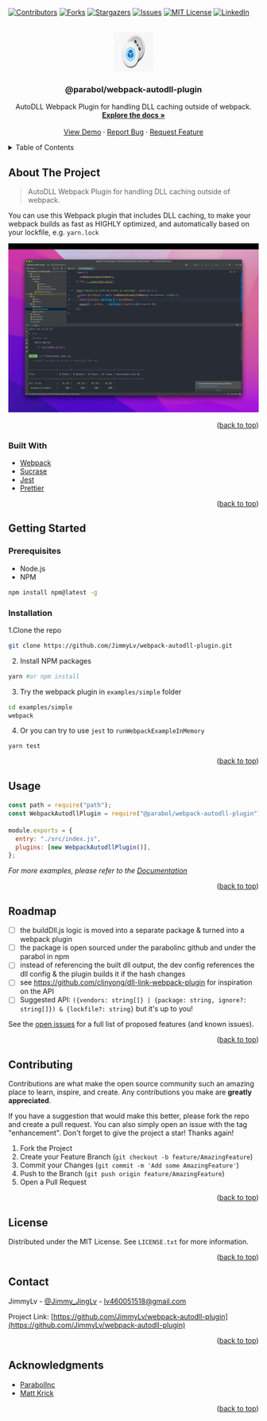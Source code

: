 <div id="top"></div>
<!--
*** Thanks for checking out the Best-README-Template. If you have a suggestion
*** that would make this better, please fork the repo and create a pull request
*** or simply open an issue with the tag "enhancement".
*** Don't forget to give the project a star!
*** Thanks again! Now go create something AMAZING! :D
-->

<!-- PROJECT SHIELDS -->
<!--
*** I'm using markdown "reference style" links for readability.
*** Reference links are enclosed in brackets [ ] instead of parentheses ( ).
*** See the bottom of this document for the declaration of the reference variables
*** for contributors-url, forks-url, etc. This is an optional, concise syntax you may use.
*** https://www.markdownguide.org/basic-syntax/#reference-style-links
-->

[![Contributors][contributors-shield]][contributors-url]
[![Forks][forks-shield]][forks-url]
[![Stargazers][stars-shield]][stars-url]
[![Issues][issues-shield]][issues-url]
[![MIT License][license-shield]][license-url]
[![LinkedIn][linkedin-shield]][linkedin-url]

<!-- PROJECT LOGO -->
<br />
<div align="center">
  <a href="https://github.com/JimmyLv/webpack-autodll-plugin">
    <img src="images/logo.png" alt="Logo" width="80" height="80">
  </a>

<h3 align="center">@parabol/webpack-autodll-plugin</h3>

  <p align="center">
    AutoDLL Webpack Plugin for handling DLL caching outside of webpack.
    <br />
    <a href="https://github.com/JimmyLv/webpack-autodll-plugin"><strong>Explore the docs »</strong></a>
    <br />
    <br />
    <a href="https://github.com/JimmyLv/webpack-autodll-plugin">View Demo</a>
    ·
    <a href="https://github.com/JimmyLv/webpack-autodll-plugin/issues">Report Bug</a>
    ·
    <a href="https://github.com/JimmyLv/webpack-autodll-plugin/issues">Request Feature</a>
  </p>
</div>

<!-- TABLE OF CONTENTS -->
<details>
  <summary>Table of Contents</summary>
  <ol>
    <li>
      <a href="#about-the-project">About The Project</a>
      <ul>
        <li><a href="#built-with">Built With</a></li>
      </ul>
    </li>
    <li>
      <a href="#getting-started">Getting Started</a>
      <ul>
        <li><a href="#prerequisites">Prerequisites</a></li>
        <li><a href="#installation">Installation</a></li>
      </ul>
    </li>
    <li><a href="#usage">Usage</a></li>
    <li><a href="#roadmap">Roadmap</a></li>
    <li><a href="#contributing">Contributing</a></li>
    <li><a href="#license">License</a></li>
    <li><a href="#contact">Contact</a></li>
    <li><a href="#acknowledgments">Acknowledgments</a></li>
  </ol>
</details>

<!-- ABOUT THE PROJECT -->

## About The Project

> AutoDLL Webpack Plugin for handling DLL caching outside of webpack.

You can use this Webpack plugin that includes DLL caching, to make your webpack builds as fast as HIGHLY optimized, and automatically based on your lockfile, e.g. `yarn.lock`

[![Product Name Screen Shot][product-screenshot]](https://github.com/JimmyLv/webpack-autodll-plugin)

<p align="right">(<a href="#top">back to top</a>)</p>

### Built With

- [Webpack](https://webpack.js.org/)
- [Sucrase](https://github.com/alangpierce/sucrase)
- [Jest](https://facebook.github.io/jest/)
- [Prettier](https://prettier.io/)

<p align="right">(<a href="#top">back to top</a>)</p>

<!-- GETTING STARTED -->

## Getting Started

### Prerequisites

- Node.js
- NPM

```sh
npm install npm@latest -g
```

### Installation

1.Clone the repo

```sh
git clone https://github.com/JimmyLv/webpack-autodll-plugin.git
```

2. Install NPM packages

```sh
yarn #or npm install
```

3. Try the webpack plugin in `examples/simple` folder

```sh
cd examples/simple
webpack
```

4. Or you can try to use `jest` to `runWebpackExampleInMemory`

```shell
yarn test
```

<p align="right">(<a href="#top">back to top</a>)</p>

<!-- USAGE EXAMPLES -->

## Usage

```js
const path = require("path");
const WebpackAutodllPlugin = require("@parabol/webpack-autodll-plugin");

module.exports = {
  entry: "./src/index.js",
  plugins: [new WebpackAutodllPlugin()],
};
```

_For more examples, please refer to the [Documentation](https://github.com/ParabolInc/parabol/issues/4583)_

<p align="right">(<a href="#top">back to top</a>)</p>

<!-- ROADMAP -->

## Roadmap

- [ ] the buildDll.js logic is moved into a separate package & turned into a webpack plugin
- [ ] the package is open sourced under the parabolinc github and under the parabol in npm
- [ ] instead of referencing the built dll output, the dev config references the dll config & the plugin builds it if the hash changes
- [ ] see https://github.com/clinyong/dll-link-webpack-plugin for inspiration on the API
- [ ] Suggested API: `({vendors: string[]} | {package: string, ignore?: string[]}) & {lockfile?: string}` but it's up to you!

See the [open issues](https://github.com/JimmyLv/webpack-autodll-plugin/issues) for a full list of proposed features (and known issues).

<p align="right">(<a href="#top">back to top</a>)</p>

<!-- CONTRIBUTING -->

## Contributing

Contributions are what make the open source community such an amazing place to learn, inspire, and create. Any contributions you make are **greatly appreciated**.

If you have a suggestion that would make this better, please fork the repo and create a pull request. You can also simply open an issue with the tag "enhancement".
Don't forget to give the project a star! Thanks again!

1. Fork the Project
2. Create your Feature Branch (`git checkout -b feature/AmazingFeature`)
3. Commit your Changes (`git commit -m 'Add some AmazingFeature'`)
4. Push to the Branch (`git push origin feature/AmazingFeature`)
5. Open a Pull Request

<p align="right">(<a href="#top">back to top</a>)</p>

<!-- LICENSE -->

## License

Distributed under the MIT License. See `LICENSE.txt` for more information.

<p align="right">(<a href="#top">back to top</a>)</p>

<!-- CONTACT -->

## Contact

JimmyLv - [@Jimmy_JingLv](https://twitter.com/Jimmy_JingLv) - lv460051518@gmail.com

Project Link: [https://github.com/JimmyLv/webpack-autodll-plugin](https://github.com/JimmyLv/webpack-autodll-plugin)

<p align="right">(<a href="#top">back to top</a>)</p>

<!-- ACKNOWLEDGMENTS -->

## Acknowledgments

- [ParabolInc](https://github.com/ParabolInc/parabol)
- [Matt Krick](https://github.com/mattkrick)

<p align="right">(<a href="#top">back to top</a>)</p>

<!-- MARKDOWN LINKS & IMAGES -->
<!-- https://www.markdownguide.org/basic-syntax/#reference-style-links -->

[contributors-shield]: https://img.shields.io/github/contributors/JimmyLv/webpack-autodll-plugin.svg?style=for-the-badge
[contributors-url]: https://github.com/JimmyLv/webpack-autodll-plugin/graphs/contributors
[forks-shield]: https://img.shields.io/github/forks/JimmyLv/webpack-autodll-plugin.svg?style=for-the-badge
[forks-url]: https://github.com/JimmyLv/webpack-autodll-plugin/network/members
[stars-shield]: https://img.shields.io/github/stars/JimmyLv/webpack-autodll-plugin.svg?style=for-the-badge
[stars-url]: https://github.com/JimmyLv/webpack-autodll-plugin/stargazers
[issues-shield]: https://img.shields.io/github/issues/JimmyLv/webpack-autodll-plugin.svg?style=for-the-badge
[issues-url]: https://github.com/JimmyLv/webpack-autodll-plugin/issues
[license-shield]: https://img.shields.io/github/license/JimmyLv/webpack-autodll-plugin.svg?style=for-the-badge
[license-url]: https://github.com/JimmyLv/webpack-autodll-plugin/blob/master/LICENSE.txt
[linkedin-shield]: https://img.shields.io/badge/-LinkedIn-black.svg?style=for-the-badge&logo=linkedin&colorB=555
[linkedin-url]: https://linkedin.com/in/jimmy-lv
[product-screenshot]: images/screenshot.png
